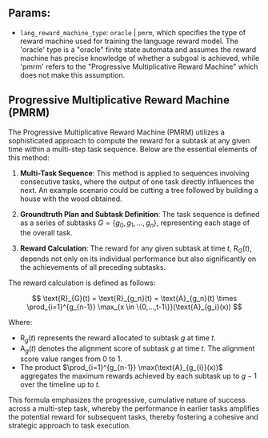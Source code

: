 ## Params:
- `lang_reward_machine_type`: `oracle` | `pmrm`, which specifies the type of reward machine used for training the language reward model. The 'oracle' type is a "oracle" finite state automata and assumes the reward machine has precise knowledge of whether a subgoal is achieved, while 'pmrm' refers to the "Progressive Multiplicative Reward Machine" which does not make this assumption.

## Progressive Multiplicative Reward Machine (PMRM)
The Progressive Multiplicative Reward Machine (PMRM) utilizes a sophisticated approach to compute the reward for a subtask at any given time within a multi-step task sequence. Below are the essential elements of this method:

1. **Multi-Task Sequence**: This method is applied to sequences involving consecutive tasks, where the output of one task directly influences the next. An example scenario could be cutting a tree followed by building a house with the wood obtained.

2. **Groundtruth Plan and Subtask Definition**: The task sequence is defined as a series of subtasks $G = \{g_0, g_1, ..., g_n\}$, representing each stage of the overall task.

3. **Reward Calculation**: The reward for any given subtask at time $t$, $\text{R}_{G}(t)$, depends not only on its individual performance but also significantly on the achievements of all preceding subtasks.

The reward calculation is defined as follows:

$$
\text{R}_{G}(t) = \text{R}_{g_n}(t) = \text{A}_{g_n}(t) \times \prod_{i=1}^{g_{n-1}} \max_{x \in \{0,...,t-1\}}(\text{A}_{g_i}(x))
$$

Where:
- $\text{R}_{g}(t)$ represents the reward allocated to subtask $g$ at time $t$.
- $\text{A}_{g}(t)$ denotes the alignment score of subtask $g$ at time $t$. The alignment score value ranges from 0 to 1.
- The product $\prod_{i=1}^{g_{n-1}} \max(\text{A}_{g_{i}}(x))$ aggregates the maximum rewards achieved by each subtask up to $g-1$ over the timeline up to $t$.

This formula emphasizes the progressive, cumulative nature of success across a multi-step task, whereby the performance in earlier tasks amplifies the potential reward for subsequent tasks, thereby fostering a cohesive and strategic approach to task execution.
